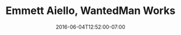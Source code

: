 ---
title: "Emmett Aiello, WantedMan Works"
description: " "
date: "2016-06-04T12:52:00-07:00"
quote: "From the RFP to project completion, *Steve made the process clear and easy for us*. We considered other designers/developers, but Steve set himself apart with his direct approach, efficiency, and his websites' design and functionality. Steve was a pleasure to work with!"
---